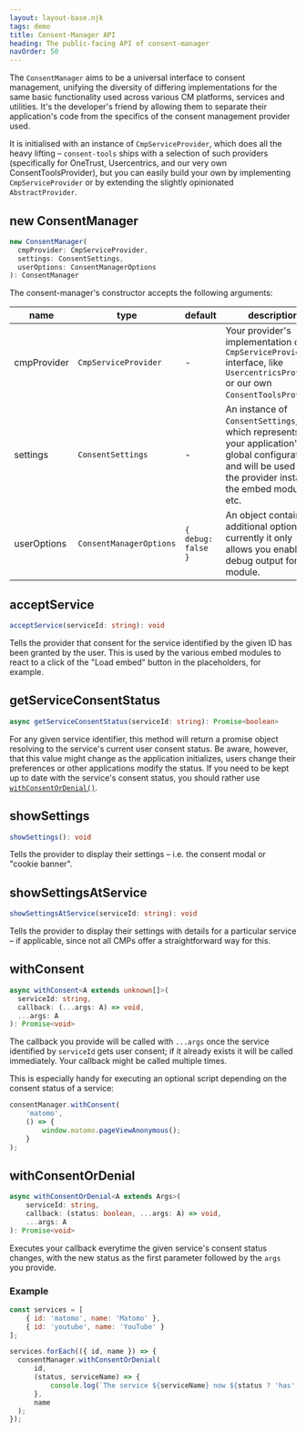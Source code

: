 ```yaml
---
layout: layout-base.njk
tags: demo
title: Consent-Manager API
heading: The public-facing API of consent-manager
navOrder: 50
---
```


The `ConsentManager` aims to be a universal interface to consent management,
unifying the diversity of differing implementations for the same basic
functionality used across various CM platforms, services and utilities. It's
the developer's friend by allowing them to separate their application's code
from the specifics of the consent management provider used.

It is initialised with an instance of `CmpServiceProvider`, which does all the
heavy lifting – `consent-tools` ships with a selection of such providers
(specifically for OneTrust, Usercentrics, and our very own ConsentToolsProvider),
but you can easily build your own by implementing `CmpServiceProvider` or by
extending the slightly opinionated `AbstractProvider`.


## new ConsentManager

```ts
new ConsentManager(
  cmpProvider: CmpServiceProvider,
  settings: ConsentSettings,
  userOptions: ConsentManagerOptions
): ConsentManager
```

The consent-manager's constructor accepts the following arguments:

| name  | type | default | description |
| --- | --- | --- | --- |
| cmpProvider | `CmpServiceProvider` | - | Your provider's implementation of the `CmpServiceProvider` interface, like `UsercentricsProvider` or our own `ConsentToolsProvider`.
| settings | `ConsentSettings` | - | An instance of `ConsentSettings`, which represents your application's global configuration and will be used by the provider instance, the embed modules etc.
| userOptions | `ConsentManagerOptions` | `{ debug: false }` | An object containing additional options – currently it only allows you enable debug output for this module.


## acceptService

```ts
acceptService(serviceId: string): void
```

Tells the provider that consent for the service identified by the given ID has
been granted by the user. This is used by the various embed modules to react to
a click of the "Load embed" button in the placeholders, for example.

## getServiceConsentStatus

```ts
async getServiceConsentStatus(serviceId: string): Promise<boolean>
```

For any given service identifier, this method will return a promise object
resolving to the service's current user consent status. Be aware, however, that
this value might change as the application initializes, users change their
preferences or other applications modify the status. If you need to be kept up
to date with the service's consent status, you should rather use
[`withConsentOrDenial()`](#withconsentordenial).

## showSettings

```ts
showSettings(): void
```

Tells the provider to display their settings – i.e. the consent modal or "cookie
banner".

## showSettingsAtService

```ts
showSettingsAtService(serviceId: string): void
```

Tells the provider to display their settings with details for a particular
service – if applicable, since not all CMPs offer a straightforward way for
this.

## withConsent

```ts
async withConsent<A extends unknown[]>(
  serviceId: string,
  callback: (...args: A) => void,
  ...args: A
): Promise<void>
```

The callback you provide will be called with `...args` once the service
identified by `serviceId` gets user consent; if it already exists it will be
called immediately. Your callback might be called multiple times.

This is especially handy for executing an optional script depending on the
consent status of a service:

```js
consentManager.withConsent(
    'matomo',
    () => {
        window.matomo.pageViewAnonymous();
    }
);
```


## withConsentOrDenial

```ts
async withConsentOrDenial<A extends Args>(
    serviceId: string,
    callback: (status: boolean, ...args: A) => void,
    ...args: A
): Promise<void>
```

Executes your callback everytime the given service's consent status changes,
with the new status as the first parameter followed by the `args` you provide.

### Example

```js
const services = [
    { id: 'matomo', name: 'Matomo' },
    { id: 'youtube', name: 'YouTube' }
];

services.forEach(({ id, name }) => {
  consentManager.withConsentOrDenial(
      id,
      (status, serviceName) => {
          console.log(`The service ${serviceName} now ${status ? 'has' : 'does not have'} user consent.`);
      },
      name
  );
});
```
